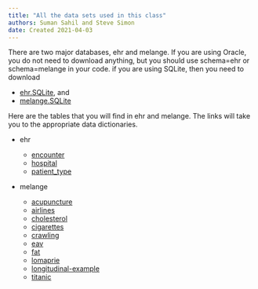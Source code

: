 ```yaml
---
title: "All the data sets used in this class"
authors: Suman Sahil and Steve Simon
date: Created 2021-04-03
---
```


There are two major databases, ehr and melange. If you are using Oracle, you do not need to download anything, but you should use schema=ehr or schema=melange in your code. if you are using SQLite, then you need to download

+ [ehr.SQLite][ehr], and
+ [melange.SQLite][mel]

Here are the tables that you will find in ehr and melange. The links will take you to the appropriate data dictionaries.

+ ehr
  + [encounter][enc]
  + [hospital][hos]
  + [patient_type][pat]

+ melange
  + [acupuncture][acu]
  + [airlines][air]
  + [cholesterol][cho]
  + [cigarettes][cig]
  + [crawling][cra]
  + [eav][ead]
  + [fat][ftd]
  + [lomaprie][lom]
  + [longitudinal-example][lon]
  + [titanic][ttc]

[ehr]: https://github.com/pmean/introduction-to-sql/blob/master/data/ehr.SQLite
[mel]: https://github.com/pmean/introduction-to-sql/blob/master/data/melange.SQLite

[enc]: https://github.com/pmean/introduction-to-sql/blob/master/data/encounter-data-dictionary.md
[hos]: https://github.com/pmean/introduction-to-sql/blob/master/data/hospital-data-dictionary.md
[pat]: https://github.com/pmean/introduction-to-sql/blob/master/data/patient-type-data-dictionary.md

[acu]: https://github.com/pmean/introduction-to-sql/blob/master/data/acupuncture-data-dictionary.md
[air]: https://github.com/pmean/introduction-to-sql/blob/master/data/airlines-data-dictionary.md
[cho]: https://github.com/pmean/introduction-to-sql/blob/master/data/cholesterol-data-dictionary.md
[cig]: https://github.com/pmean/introduction-to-sql/blob/master/data/cigarettes-data-dictionary.txt
[cra]: https://github.com/pmean/introduction-to-sql/blob/master/data/crawling-data-dictionary.md
[ead]: https://github.com/pmean/introduction-to-sql/blob/master/data/eav-data-dictionary.txt
[ftd]: https://github.com/pmean/introduction-to-sql/blob/master/data/fat-data-dictionary.txt
[lom]: https://github.com/pmean/introduction-to-sql/blob/master/data/lomaprie-data-dictionary.txt
[lon]: https://github.com/pmean/introduction-to-sql/blob/master/data/longitudinal-example-data-dictionary.txt
[ttc]: https://github.com/pmean/introduction-to-sql/blob/master/data/titanic-data-dictionary.txt